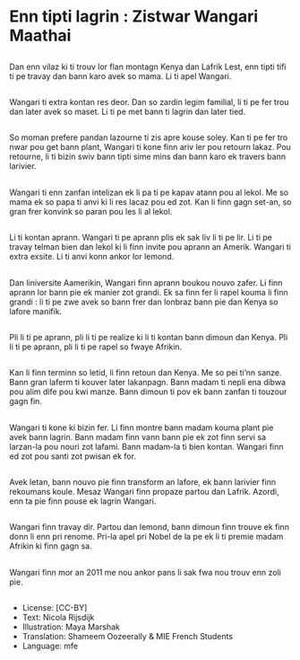 # Enn tipti lagrin : Zistwar Wangari Maathai

##
Dan enn vilaz ki ti trouv lor flan montagn Kenya dan Lafrik Lest, enn tipti tifi ti pe travay dan bann karo avek so mama. Li ti apel Wangari.

##
Wangari ti extra kontan res deor. Dan so zardin legim familial, li ti pe fer trou dan later avek so maset. Li ti pe met bann ti lagrin dan later tied.

##
So moman prefere pandan lazourne ti zis apre kouse soley. Kan ti pe fer tro nwar pou get bann plant, Wangari ti kone finn ariv ler pou retourn lakaz. Pou retourne, li ti bizin swiv bann tipti sime mins dan bann karo ek travers bann larivier.

##
Wangari ti enn zanfan intelizan ek li pa ti pe kapav atann pou al lekol. Me so mama ek so papa ti anvi ki li res lacaz pou ed zot. Kan li finn gagn set-an, so gran frer konvink so paran pou les li al lekol.

##
Li ti kontan aprann. Wangari ti pe aprann plis ek sak liv li ti pe lir. Li ti pe travay telman bien dan lekol ki li finn invite pou aprann an Amerik. Wangari ti extra exsite. Li ti anvi konn ankor lor lemond.

##
Dan liniversite Aamerikin, Wangari finn aprann boukou nouvo zafer. Li finn aprann lor bann pie ek manier zot grandi. Ek sa finn fer li rapel kouma li finn grandi : li ti pe zwe avek so bann frer dan lonbraz bann pie dan Kenya so lafore manifik.

##
Pli li ti pe aprann, pli li ti pe realize ki li ti kontan bann dimoun dan Kenya. Pli li ti pe aprann, pli li ti pe rapel so fwaye Afrikin.

##
Kan li finn terminn so letid, li finn retoun dan Kenya. Me so pei ti’nn sanze. Bann gran laferm ti kouver later lakanpagn. Bann madam ti nepli ena dibwa pou alim dife pou kwi manze. Bann dimoun ti pov ek bann zanfan ti touzour gagn fin.

##
Wangari ti kone ki bizin fer. Li finn montre bann madam kouma plant pie avek bann lagrin. Bann madam finn vann bann pie ek zot finn servi sa larzan-la pou nouri zot lafami. Bann madam-la ti bien kontan. Wangari finn ed zot pou santi zot pwisan ek for.

##
Avek letan, bann nouvo pie finn transform an lafore, ek bann larivier finn rekoumans koule. Mesaz Wangari finn propaze partou dan Lafrik. Azordi, enn ta pie finn pouse ek lagrin Wangari.

##
Wangari finn travay dir. Partou dan lemond, bann dimoun finn trouve ek finn donn li enn pri renome. Pri-la apel pri Nobel de la pe ek li ti premie madam Afrikin ki finn gagn sa.

##
Wangari finn mor an 2011 me nou ankor pans li sak fwa nou trouv enn zoli pie.

##
* License: [CC-BY]
* Text: Nicola Rijsdijk
* Illustration: Maya Marshak
* Translation: Shameem Oozeerally & MIE French Students
* Language: mfe
